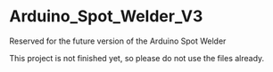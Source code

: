 # Arduino_Spot_Welder_V3

Reserved for the future version of the Arduino Spot Welder

This project is not finished yet, so please do not use the files already.

